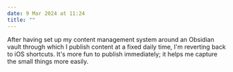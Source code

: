 ```yaml
---
date: 9 Mar 2024 at 11:24
title: ""
---
```

After having set up my content management system around an Obsidian vault through which I publish content at a fixed daily time, I'm reverting back to iOS shortcuts. It's more fun to publish immediately; it helps me capture the small things more easily. 
